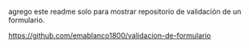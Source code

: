agrego este readme solo para mostrar repositorio de validación
de un formulario.

https://github.com/emablanco1800/validacion-de-formulario